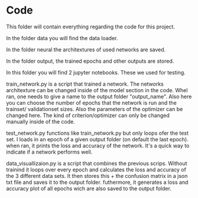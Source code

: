 # Code
This folder will contain everything regarding the code for this project.

In the folder data you will find the data loader.

In the folder neural the architextures of used networks are saved.

In the folder output, the trained epochs and other outputs are stored.

In this folder you will find 2 jupyter notebooks. These we used for testing.

train_network.py is a script that trained a network. The networks architexture can be changed inside of the model section in the code. Whel ran, one needs to give a name to the output folder "output_name". Also here you can choose the number of epochs that the network is run and the trainset/ validationset sizes. Also the parameters of the optimizer can be changed here. The kind of criterion/optimizer can only be changed manually inside of the code.

test_network.py functions like train_network.py but only loops ofer the test set. I loads in an epoch of a given output folder (on default the last epoch). when ran, it prints the loss and accuracy of the network. It's a quick way to indicate if a network performs well.

data_visuallizaion.py is a script that combines the previous scrips. Without trainind it loops over every epoch and calculates the loss and accuracy of the 3 different data sets. It then stores this + the confusion matrix in a json txt file and saves it to the output folder. futhermore, it generates a loss and accuracy plot of all epochs wich are also saved to the output folder.
